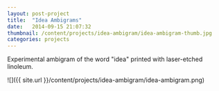 ```yaml
---
layout: post-project
title:  "Idea Ambigrams"
date:   2014-09-15 21:07:32
thumbnail: /content/projects/idea-ambigram/idea-ambigram-thumb.jpg
categories: projects
---
```


Experimental ambigram of the word "idea" printed with laser-etched linoleum.

![]({{ site.url }}/content/projects/idea-ambigram/idea-ambigram.png)